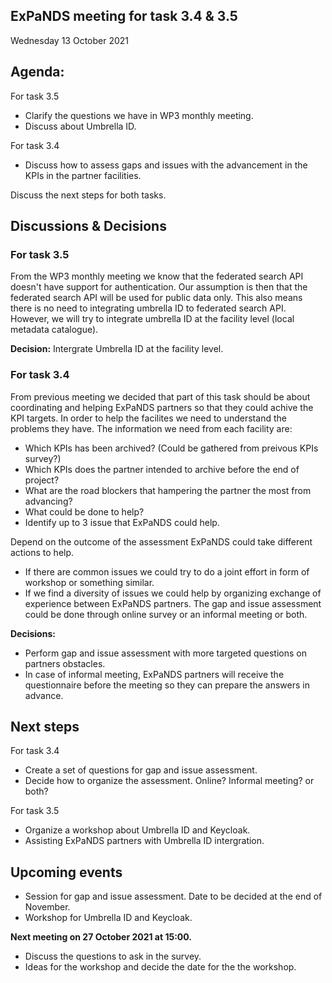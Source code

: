 ## ExPaNDS meeting for task 3.4 & 3.5
Wednesday 13 October 2021

## Agenda:
For task 3.5
 - Clarify the questions we have in WP3 monthly meeting.
 - Discuss about Umbrella ID.

For task 3.4
 - Discuss how to assess gaps and issues with the advancement in the
  KPIs in the partner facilities.

Discuss the next steps for both tasks.

## Discussions & Decisions

### For task 3.5
From the WP3 monthly meeting we know that the federated search API doesn't have support for authentication. Our assumption is then that the federated search API will be used for public data only. This also means there is no need to integrating umbrella ID to federated search API.
However, we will try to integrate umbrella ID at the facility level (local metadata catalogue).

**Decision:** Intergrate Umbrella ID at the facility level.

### For task 3.4
From previous meeting we decided that part of this task should be about coordinating and helping ExPaNDS partners so that they could achive the KPI targets. In order to help the facilites we need to understand the problems they have. The information we need from each facility are:
- Which KPIs has been archived? (Could be gathered from preivous KPIs survey?)
- Which KPIs does the partner intended to archive before the end of project?
- What are the road blockers that hampering the partner the most from advancing?
- What could be done to help?
- Identify up to 3 issue that ExPaNDS could help.

Depend on the outcome of the assessment ExPaNDS could take different actions to help.

- If there are common issues we could try to do a joint effort in form of workshop or something similar.
- If we find a diversity of issues we could help by organizing exchange of experience between ExPaNDS partners.
The gap and issue assessment could be done through online survey or an informal meeting or both.

**Decisions:**
- Perform gap and issue assessment with more targeted questions on partners obstacles.
- In case of informal meeting, ExPaNDS partners will receive the questionnaire before the meeting so they can prepare the answers in advance.

## Next steps
For task 3.4
- Create a set of questions for gap and issue assessment.
- Decide how to organize the assessment. Online? Informal meeting? or both?

For task 3.5
- Organize a workshop about Umbrella ID and Keycloak.
- Assisting ExPaNDS partners with Umbrella ID intergration.

## Upcoming events
- Session for gap and issue assessment. Date to be decided at the end of November.
- Workshop for Umbrella ID and Keycloak.

**Next meeting on 27 October 2021 at 15:00.**
- Discuss the questions to ask in the survey.
- Ideas for the workshop and decide the date for the the workshop.